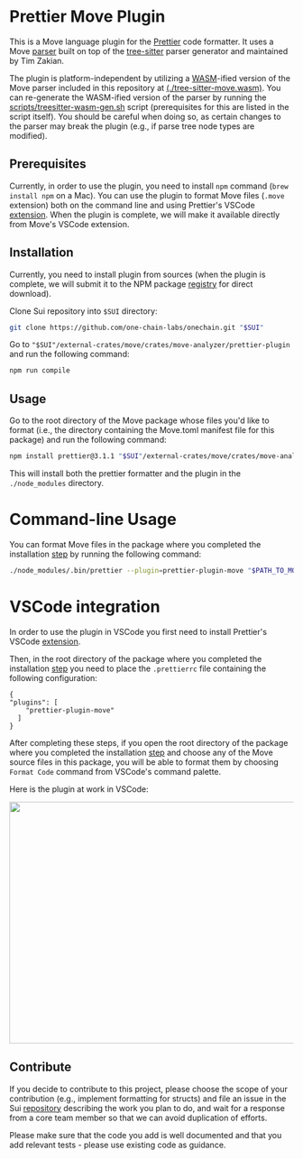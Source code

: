 # Prettier Move Plugin

This is a Move language plugin for the
[Prettier](https://prettier.io/) code formatter. It uses a Move
[parser](https://github.com/tzakian/tree-sitter-move) built on top of the
[tree-sitter](https://tree-sitter.github.io/) parser generator and maintained by Tim Zakian.

The plugin is platform-independent by utilizing a [WASM](https://webassembly.org/)-ified version of
the Move parser included in this repository at
[(./tree-sitter-move.wasm)](./tree-sitter-move.wasm). You can re-generate the WASM-ified version of
the parser by running the [scripts/treesitter-wasm-gen.sh](scripts/treesitter-wasm-gen.sh) script
(prerequisites for this are listed in the script itself). You should be careful when doing so, as
certain changes to the parser may break the plugin (e.g., if parse tree node types are modified).

## Prerequisites

Currently, in order to use the plugin, you need to install `npm` command (`brew install npm` on a
Mac). You can use the plugin to format Move files (`.move` extension) both on the command line and
using Prettier's VSCode
[extension](https://marketplace.visualstudio.com/items?itemName=esbenp.prettier-vscode). When the
plugin is complete, we will make it available directly from Move's VSCode extension.

## Installation 

Currently, you need to install plugin from sources (when the plugin is complete, we will submit it
to the NPM package [registry](https://www.npmjs.com/) for direct download).

Clone Sui repository into `$SUI` directory:

```bash
git clone https://github.com/one-chain-labs/onechain.git "$SUI"
```

Go to `"$SUI"/external-crates/move/crates/move-analyzer/prettier-plugin` and run the following
command:

``` bash
npm run compile
```

## Usage

Go to the root directory of the Move package whose files you'd like to format (i.e., the directory
containing the Move.toml manifest file for this package) and run the following command:

``` bash
npm install prettier@3.1.1 "$SUI"/external-crates/move/crates/move-analyzer/prettier-plugin
```

This will install both the prettier formatter and the plugin in the `./node_modules` directory.

# Command-line Usage

You can format Move files in the package where you completed the installation [step](#installation) by running the
following command:

``` bash
./node_modules/.bin/prettier --plugin=prettier-plugin-move "$PATH_TO_MOVE_FILE"
```

# VSCode integration

In order to use the plugin in VSCode you first need to install Prettier's VSCode
[extension](https://marketplace.visualstudio.com/items?itemName=esbenp.prettier-vscode).

Then, in the root directory of the package where you completed the installation [step](#installation) you need to place the `.prettierrc` file containing the following configuration:

```
{
"plugins": [
    "prettier-plugin-move"
  ]
}
```

After completing these steps, if you open the root directory of the package where you completed the
installation [step](#installation) and choose any of the Move source files in this package, you will
be able to format them by choosing `Format Code` command from VSCode's command palette.

Here is the plugin at work in VSCode:

<img src=move-format.gif width="600px" height="429px"> 


## Contribute

If you decide to contribute to this project, please choose the scope of your contribution (e.g.,
implement formatting for structs) and file an issue in the Sui
[repository](https://github.com/MystenLabs/sui) describing the work you plan to do, and wait for a
response from a core team member so that we can avoid duplication of efforts.

Please make sure that the code you add is well documented and that you add relevant tests - please
use existing code as guidance.
